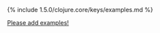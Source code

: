 {% include 1.5.0/clojure.core/keys/examples.md %}

[Please add examples!](https://github.com/arrdem/grimoire/edit/master/_includes/1.6.0/clojure.core/keys/examples.md)
